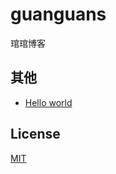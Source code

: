 # guanguans
琯琯博客

## 其他

* [Hello world](https://github.com/guanguans/guanguans/issues/1)

## License

[MIT](LICENSE)
